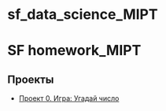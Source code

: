 # sf_data_science_MIPT

# SF homework_MIPT

## Проекты

* [Проект 0. Игра: Угадай число](https://github.com/RafaelArtyushev/sf_data_science_MIPT/tree/main/project_0)
